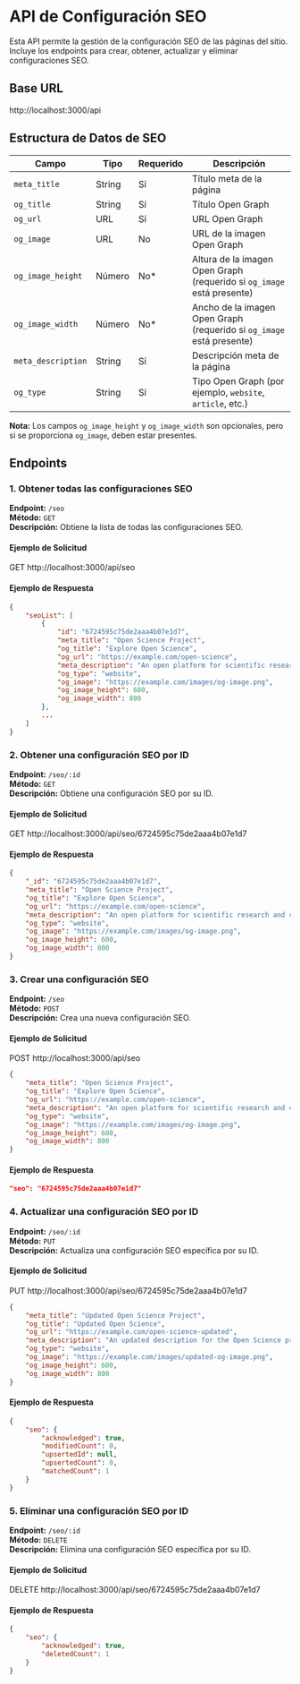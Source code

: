 # API de Configuración SEO

Esta API permite la gestión de la configuración SEO de las páginas del sitio. Incluye los endpoints para crear, obtener, actualizar y eliminar configuraciones SEO.

## Base URL

http://localhost:3000/api

## Estructura de Datos de SEO

| Campo             | Tipo      | Requerido | Descripción                                                                                  |
|-------------------|-----------|-----------|----------------------------------------------------------------------------------------------|
| `meta_title`      | String    | Sí        | Título meta de la página                                                                     |
| `og_title`        | String    | Sí        | Título Open Graph                                                                           |
| `og_url`          | URL       | Sí        | URL Open Graph                                                                              |
| `og_image`        | URL       | No        | URL de la imagen Open Graph                                                                 |
| `og_image_height` | Número    | No*       | Altura de la imagen Open Graph (requerido si `og_image` está presente)                       |
| `og_image_width`  | Número    | No*       | Ancho de la imagen Open Graph (requerido si `og_image` está presente)                        |
| `meta_description`| String    | Sí        | Descripción meta de la página                                                                |
| `og_type`         | String    | Sí        | Tipo Open Graph (por ejemplo, `website`, `article`, etc.)                                    |

**Nota:** Los campos `og_image_height` y `og_image_width` son opcionales, pero si se proporciona `og_image`, deben estar presentes.



## Endpoints

### 1. Obtener todas las configuraciones SEO

**Endpoint:** `/seo`  
**Método:** `GET`  
**Descripción:** Obtiene la lista de todas las configuraciones SEO.

#### Ejemplo de Solicitud

GET http://localhost:3000/api/seo

#### Ejemplo de Respuesta

```json
{
    "seoList": [
        {
            "id": "6724595c75de2aaa4b07e1d7",
            "meta_title": "Open Science Project",
            "og_title": "Explore Open Science",
            "og_url": "https://example.com/open-science",
            "meta_description": "An open platform for scientific research and collaboration.",
            "og_type": "website",
            "og_image": "https://example.com/images/og-image.png",
            "og_image_height": 600,
            "og_image_width": 800
        },
        ...
    ]
}
```
### 2. Obtener una configuración SEO por ID

**Endpoint:** `/seo/:id`  
**Método:** `GET`  
**Descripción:** Obtiene una configuración SEO por su ID.

#### Ejemplo de Solicitud

GET http://localhost:3000/api/seo/6724595c75de2aaa4b07e1d7

#### Ejemplo de Respuesta
```json
{
    "_id": "6724595c75de2aaa4b07e1d7",
    "meta_title": "Open Science Project",
    "og_title": "Explore Open Science",
    "og_url": "https://example.com/open-science",
    "meta_description": "An open platform for scientific research and collaboration.",
    "og_type": "website",
    "og_image": "https://example.com/images/og-image.png",
    "og_image_height": 600,
    "og_image_width": 800
}
```


### 3. Crear una configuración SEO

**Endpoint:** `/seo`  
**Método:** `POST`  
**Descripción:** Crea una nueva configuración SEO.

#### Ejemplo de Solicitud

POST http://localhost:3000/api/seo
```json
{
    "meta_title": "Open Science Project",
    "og_title": "Explore Open Science",
    "og_url": "https://example.com/open-science",
    "meta_description": "An open platform for scientific research and collaboration.",
    "og_type": "website",
    "og_image": "https://example.com/images/og-image.png",
    "og_image_height": 600,
    "og_image_width": 800
}

```
#### Ejemplo de Respuesta

```json
"seo": "6724595c75de2aaa4b07e1d7"
```

### 4. Actualizar una configuración SEO por ID

**Endpoint:** `/seo/:id`  
**Método:** `PUT`  
**Descripción:** Actualiza una configuración SEO específica por su ID.

#### Ejemplo de Solicitud

PUT http://localhost:3000/api/seo/6724595c75de2aaa4b07e1d7
```json
{
    "meta_title": "Updated Open Science Project",
    "og_title": "Updated Open Science",
    "og_url": "https://example.com/open-science-updated",
    "meta_description": "An updated description for the Open Science project.",
    "og_type": "website",
    "og_image": "https://example.com/images/updated-og-image.png",
    "og_image_height": 600,
    "og_image_width": 800
}

```
#### Ejemplo de Respuesta

```json
{
    "seo": {
        "acknowledged": true,
        "modifiedCount": 0,
        "upsertedId": null,
        "upsertedCount": 0,
        "matchedCount": 1
    }
}
```

### 5. Eliminar una configuración SEO por ID

**Endpoint:** `/seo/:id`  
**Método:** `DELETE`  
**Descripción:** Elimina una configuración SEO específica por su ID.

#### Ejemplo de Solicitud

DELETE http://localhost:3000/api/seo/6724595c75de2aaa4b07e1d7
#### Ejemplo de Respuesta

```json
{
    "seo": {
        "acknowledged": true,
        "deletedCount": 1
    }
}
```




